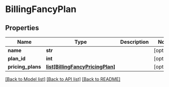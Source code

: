 # BillingFancyPlan

## Properties

Name | Type | Description | Notes
------------ | ------------- | ------------- | -------------
**name** | **str** |  | [optional] 
**plan_id** | **int** |  | [optional] 
**pricing_plans** | [**list[BillingFancyPricingPlan]**](BillingFancyPricingPlan.md) |  | [optional] 

[[Back to Model list]](../README.md#documentation-for-models) [[Back to API list]](../README.md#documentation-for-api-endpoints) [[Back to README]](../README.md)


